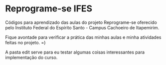 # Reprograme-se IFES 
 
  Códigos para aprendizado das aulas do projeto Reprograme-se oferecido pelo Instituto Federal do Espírito Santo - Campus Cachoeiro de Itapemirim.
  
  Fique avontade para verificar a prática das minhas aulas e minha atividades feitas no projeto. =)
  
  A pasta edit serve para eu testar algumas coisas interessantes para implementação do curso.
